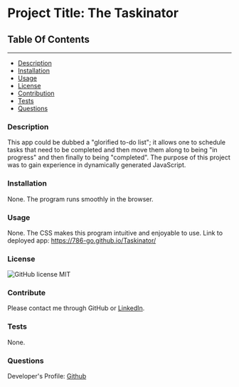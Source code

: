 
# Project Title: The Taskinator

## Table Of Contents
----------------------
* [Description](#description)
* [Installation](#installation)
* [Usage](#usage)
* [License](#license)
* [Contribution](#contribution)
* [Tests](#test)
* [Questions](#questions)



### Description
This app could be dubbed a "glorified to-do list"; it allows one to schedule tasks that need to be completed and then move them along to being "in progress" and then finally to being "completed". The purpose of this project was to gain experience in dynamically generated JavaScript. 

### Installation
None. The program runs smoothly in the browser. 

### Usage
None. The CSS makes this program intuitive and enjoyable to use. 
Link to deployed app: https://786-go.github.io/Taskinator/

### License
![GitHub license](https://img.shields.io/badge/license-MIT-green.svg)
MIT

### Contribute
Please contact me through GitHub or [LinkedIn](https://www.linkedin.com/in/noorullah-wardak-b35b1a23a?trk=public_profile_samename-profile). 

### Tests
None. 

### Questions
Developer's Profile:
[Github](https://github.com/786-go)

    

